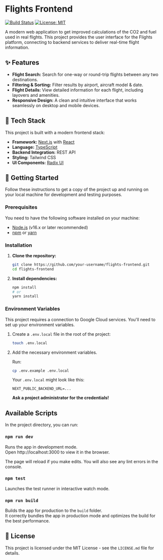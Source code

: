 # Flights Frontend

[![Build Status](https://img.shields.io/travis/com/your-username/flights-frontend.svg?style=flat-square)](https://travis-ci.com/your-username/flights-frontend)
[![License: MIT](https://img.shields.io/badge/License-MIT-yellow.svg?style=flat-square)](https://opensource.org/licenses/MIT)

A modern web application to get improved calculations of the CO2 and fuel used in real flights. This project provides the user interface for the Flights platform, connecting to backend services to deliver real-time flight information.

## ✨ Features

*   **Flight Search:** Search for one-way or round-trip flights between any two destinations.
*   **Filtering & Sorting:** Filter results by airport, aircraft model & date.
*   **Flight Details:** View detailed information for each flight, including layovers and amenities.
*   **Responsive Design:** A clean and intuitive interface that works seamlessly on desktop and mobile devices.

## 🚀 Tech Stack

This project is built with a modern frontend stack:

*   **Framework:** [Next.js](https://nextjs.org/) with [React](https://reactjs.org/)
*   **Language:** [TypeScript](https://www.typescriptlang.org/) 
*   **Backend Integration:** REST API
*   **Styling:** Tailwind CSS
*   **UI Components:** [Radix UI](https://www.radix-ui.com/)

## 🏁 Getting Started

Follow these instructions to get a copy of the project up and running on your local machine for development and testing purposes.

### Prerequisites

You need to have the following software installed on your machine:

*   [Node.js](https://nodejs.org/en/) (v16.x or later recommended)
*   [npm](https://www.npmjs.com/) or [yarn](https://yarnpkg.com/)

### Installation

1.  **Clone the repository:**
    ```sh
    git clone https://github.com/your-username/flights-frontend.git
    cd flights-frontend
    ```

2.  **Install dependencies:**
    ```sh
    npm install
    # or
    yarn install
    ```

### Environment Variables

This project requires a connection to Google Cloud services. You'll need to set up your environment variables.

1.  Create a `.env.local` file in the root of the project:
    ```sh
    touch .env.local
    ```

2.  Add the necessary environment variables.

    Run:

    ```bash
    cp .env.example .env.local
    ```

    Your `.env.local` might look like this:
    ```env
    NEXT_PUBLIC_BACKEND_URL=...
    ```

    **Ask a project administrator for the credentials!**

## Available Scripts

In the project directory, you can run:

### `npm run dev`

Runs the app in development mode.\
Open http://localhost:3000 to view it in the browser.

The page will reload if you make edits. You will also see any lint errors in the console.

### `npm test`

Launches the test runner in interactive watch mode.

### `npm run build`

Builds the app for production to the `build` folder.\
It correctly bundles the app in production mode and optimizes the build for the best performance.


## 📜 License

This project is licensed under the MIT License - see the `LICENSE.md` file for details.
